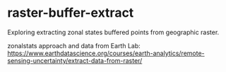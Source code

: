 # raster-buffer-extract
Exploring extracting zonal states buffered points from geographic raster.

zonalstats approach and data from Earth Lab: https://www.earthdatascience.org/courses/earth-analytics/remote-sensing-uncertainty/extract-data-from-raster/
